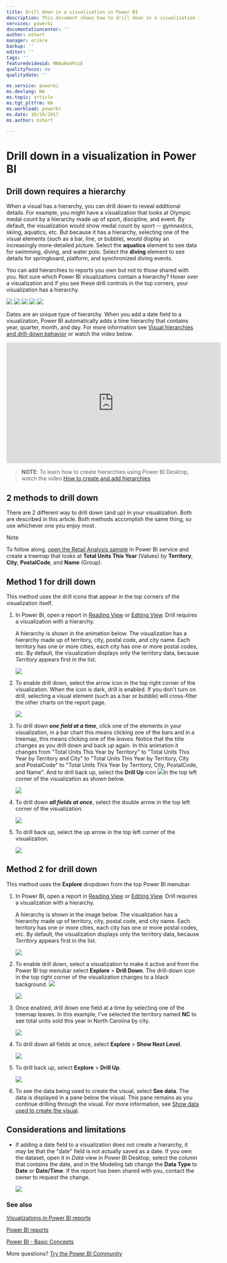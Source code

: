 ```yaml
---
title: Drill down in a visualization in Power BI
description: This document shows how to drill down in a visualization in Microsoft Power BI service and Power BI Desktop.
services: powerbi
documentationcenter: ''
author: mihart
manager: erikre
backup: ''
editor: ''
tags: ''
featuredvideoid: MNAaHw4PxzE
qualityfocus: no
qualitydate: ''

ms.service: powerbi
ms.devlang: NA
ms.topic: article
ms.tgt_pltfrm: NA
ms.workload: powerbi
ms.date: 10/18/2017
ms.author: mihart

---
```

# Drill down in a visualization in Power BI
## Drill down requires a hierarchy
When a visual has a hierarchy, you can drill down to reveal additional details. For example, you might have a visualization that looks at Olympic medal count by a hierarchy made up of sport, discipline, and event. By default, the visualization would show medal count by sport -- gymnastics, skiing, aquatics, etc. But because it has a hierarchy, selecting one of the visual elements (such as a bar, line, or bubble), would display an increasingly more-detailed picture. Select the **aquatics** element to see data for swimming, diving, and water polo.  Select the **diving** element to see details for springboard, platform, and synchronized diving events.

You can add hierarchies to reports you own but not to those shared with you.
Not sure which Power BI visualizations contain a hierarchy?  Hover over a visualization and if you see these drill controls in the top corners, your visualization has a hierarchy.

![](media/powerbi-service-drill-down-in-a-visualization/power-bi-drill-icon4.png)  ![](media/powerbi-service-drill-down-in-a-visualization/power-bi-drill-icon2.png)  ![](media/powerbi-service-drill-down-in-a-visualization/power-bi-drill-icon3.png)
![](media/powerbi-service-drill-down-in-a-visualization/power-bi-drill-icon5.png) ![](media/powerbi-service-drill-down-in-a-visualization/power-bi-drill-icon6.png)  

Dates are an unique type of hierarchy. When you add a date field to a visualization, Power BI automatically adds a time hierarchy that contains year, quarter, month, and day. For more information see [Visual hierarchies and drill-down behavior](guided-learning/visualizations.yml#step-18) or watch the video below.

  <iframe width="560" height="315" src="https://www.youtube.com/embed/MNAaHw4PxzE?list=PL1N57mwBHtN0JFoKSR0n-tBkUJHeMP2cP" frameborder="0" allowfullscreen></iframe>

> **NOTE**: To learn how to create hierarchies using Power BI Desktop, watch the video [How to create and add hierarchies](https://youtu.be/q8WDUAiTGeU)
> 
> 

## 2 methods to drill down
There are 2 different way to drill down (and up) in your visualization.  Both are described in this article. Both methods accomplish the same thing, so use whichever one you enjoy most.

> [!NOTE]
> To follow along, [open the Retail Analysis sample](powerbi-sample-datasets.md) in Power BI service and create a treemap that looks at **Total Units This Year** (Values) by **Territory**, **City**, **PostalCode**, and **Name** (Group).  
> 
> 

## Method 1 for drill down
This method uses the drill icons that appear in the top corners of the visualization itself.

1. In Power BI, open a report in [Reading View](powerbi-service-open-a-report-in-reading-view.md) or [Editing View](powerbi-service-go-from-reading-view-to-editing-view.md). Drill requires a visualization with a hierarchy. 
   
   A hierarchy is shown in the animation below.  The visualization has a hierarchy made up of territory, city, postal code, and city name. Each territory has one or more cities, each city has one or more postal codes, etc. By default, the visualization displays only the territory data, because *Territory* appears first in the list.
   
   ![](media/powerbi-service-drill-down-in-a-visualization/power-bi-hierarcy-list.png)
2. To enable drill down, select the arrow icon in the top right corner of the visualization. When the icon is dark, drill is enabled. If you don't turn on drill, selecting a visual element (such as a bar or bubble) will cross-filter the other charts on the report page.    
   
   ![](media/powerbi-service-drill-down-in-a-visualization/power-bi-drill-icon.png)
3. To drill down ***one field at a time***, click one of the elements in your visualization, in a bar chart this means clicking one of the bars and in a treemap, this means clicking one of the *leaves*. Notice that the title changes as you drill down and back up again. In this animation it changes from "Total Units This Year by Territory" to "Total Units This Year by Territory and City" to "Total Units This Year by Territory, City and PostalCode" to "Total Units This Year by Territory, City, PostalCode, and Name". And to drill back up, select the **Drill Up** icon   ![](media/powerbi-service-drill-down-in-a-visualization/power-bi-drill-icon5.png)in the top left corner of the visualization as shown below.
   
   ![](media/powerbi-service-drill-down-in-a-visualization/drill.gif)
4. To drill down ***all fields at once***, select the double arrow in the top left corner of the visualization.
   
   ![](media/powerbi-service-drill-down-in-a-visualization/PBI_drillAll.png)
5. To drill back up, select the up arrow in the top left corner of the visualization.
   
   ![](media/powerbi-service-drill-down-in-a-visualization/PBI_drillup2.png)

## Method 2 for drill down
This method uses the **Explore** dropdown from the top Power BI menubar.

1. In Power BI, open a report in [Reading View](powerbi-service-open-a-report-in-reading-view.md) or [Editing View](powerbi-service-go-from-reading-view-to-editing-view.md). Drill requires a visualization with a hierarchy. 
   
   A hierarchy is shown in the image below.  The visualization has a hierarchy made up of territory, city, postal code, and city name. Each territory has one or more cities, each city has one or more postal codes, etc. By default, the visualization displays only the territory data, because *Territory* appears first in the list.
   
   ![](media/powerbi-service-drill-down-in-a-visualization/power-bi-hierarcy-list.png)
2. To enable drill down, select a visualization to make it active and from the Power BI top menubar select **Explore** > **Drill Down**. The drill-down icon in the top right corner of the visualization changes to a black background. ![](media/powerbi-service-drill-down-in-a-visualization/power-bi-drill-icon2.png)  
   
   ![](media/powerbi-service-drill-down-in-a-visualization/power-bi-explore2.png)
3. Once enabled, drill down one field at a time by selecting one of the treemap leaves. In this example, I've selected the territory named **NC** to see total units sold this year in North Carolina by city.
   
   ![](media/powerbi-service-drill-down-in-a-visualization/power-bi-drilldown-1.png)
4. To drill down all fields at once, select **Explore** > **Show Next Level**.
   
   ![](media/powerbi-service-drill-down-in-a-visualization/power-bi-show-next-level.png)
5. To drill back up, select **Explore** > **Drill Up**.
   
   ![](media/powerbi-service-drill-down-in-a-visualization/power-bi-drill-up2.png)
6. To see the data being used to create the visual, select **See data**. The data is displayed in a pane below the visual. This pane remains as you continue drilling through the visual. For more information, see [Show data used to create the visual](powerbi-service-reports-see-data.md).

## Considerations and limitations
* If adding a date field to a visualization does not create a hierarchy, it may be that the "date" field is not actually saved as a date. If you own the dataset, open it in *Data* view in Power BI Desktop, select the column that contains the date, and in the Modeling tab change the **Data Type** to **Date** or **Date/Time**. If the report has been shared with you, contact the owner to request the change.  
  
  ![](media/powerbi-service-drill-down-in-a-visualization/power-bi-change-data-type2.png)

### See also
[Visualizations in Power BI reports](power-bi-report-visualizations.md)

[Power BI reports](powerbi-service-reports.md)

[Power BI - Basic Concepts](powerbi-service-basic-concepts.md)

More questions? [Try the Power BI Community](http://community.powerbi.com/)

